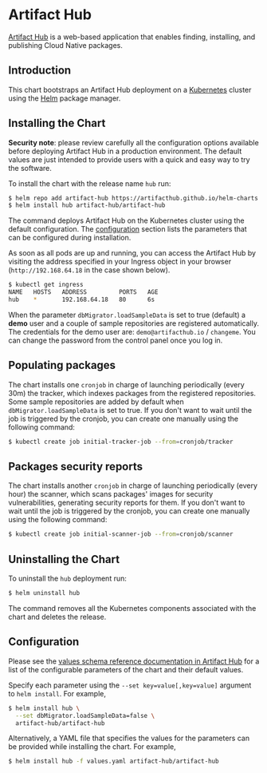# Artifact Hub

[Artifact Hub](https://artifacthub.io) is a web-based application that enables finding, installing, and publishing Cloud Native packages.

## Introduction

This chart bootstraps an Artifact Hub deployment on a [Kubernetes](http://kubernetes.io) cluster using the [Helm](https://helm.sh) package manager.

## Installing the Chart

**Security note**: please review carefully all the configuration options available before deploying Artifact Hub in a production environment. The default values are just intended to provide users with a quick and easy way to try the software.

To install the chart with the release name `hub` run:

```bash
$ helm repo add artifact-hub https://artifacthub.github.io/helm-charts
$ helm install hub artifact-hub/artifact-hub
```

The command deploys Artifact Hub on the Kubernetes cluster using the default configuration. The [configuration](#configuration) section lists the parameters that can be configured during installation.

As soon as all pods are up and running, you can access the Artifact Hub by visiting the address specified in your Ingress object in your browser (`http://192.168.64.18` in the case shown below).

```bash
$ kubectl get ingress
NAME   HOSTS   ADDRESS         PORTS   AGE
hub    *       192.168.64.18   80      6s
```

When the parameter `dbMigrator.loadSampleData` is set to true (default) a **demo** user and a couple of sample repositories are registered automatically. The credentials for the demo user are: `demo@artifacthub.io` / `changeme`. You can change the password from the control panel once you log in.

## Populating packages

The chart installs one `cronjob` in charge of launching periodically (every 30m) the tracker, which indexes packages from the registered repositories. Some sample repositories are added by default when `dbMigrator.loadSampleData` is set to true. If you don't want to wait until the job is triggered by the cronjob, you can create one manually using the following command:

```bash
$ kubectl create job initial-tracker-job --from=cronjob/tracker
```

## Packages security reports

The chart installs another `cronjob` in charge of launching periodically (every hour) the scanner, which scans packages' images for security vulnerabilities, generating security reports for them. If you don't want to wait until the job is triggered by the cronjob, you can create one manually using the following command:

```bash
$ kubectl create job initial-scanner-job --from=cronjob/scanner
```

## Uninstalling the Chart

To uninstall the `hub` deployment run:

```bash
$ helm uninstall hub
```

The command removes all the Kubernetes components associated with the chart and deletes the release.

## Configuration

Please see the [values schema reference documentation in Artifact Hub](https://artifacthub.io/packages/helm/artifact-hub/artifact-hub?modal=values-schema) for a list of the configurable parameters of the chart and their default values.

Specify each parameter using the `--set key=value[,key=value]` argument to `helm install`. For example,

```bash
$ helm install hub \
  --set dbMigrator.loadSampleData=false \
  artifact-hub/artifact-hub
```

Alternatively, a YAML file that specifies the values for the parameters can be provided while installing the chart. For example,

```bash
$ helm install hub -f values.yaml artifact-hub/artifact-hub
```
